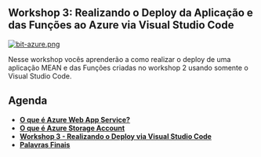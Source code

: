 ## Workshop 3: Realizando o Deploy da Aplicação e das Funções ao Azure via Visual Studio Code

[![bit-azure.png](https://i.postimg.cc/ZKwS8SHj/bit-azure.png)](https://postimg.cc/vcxkyCp6)

Nesse workshop vocês aprenderão a como realizar o deploy de uma aplicação MEAN e das Funções criadas no workshop 2 usando somente o Visual Studio Code.

## Agenda 

- **[O que é Azure Web App Service?]()**
- **[O que é Azure Storage Account]()**
- **[Workshop 3 - Realizando o Deploy via Visual Studio Code]()**
- **[Palavras Finais]()**
